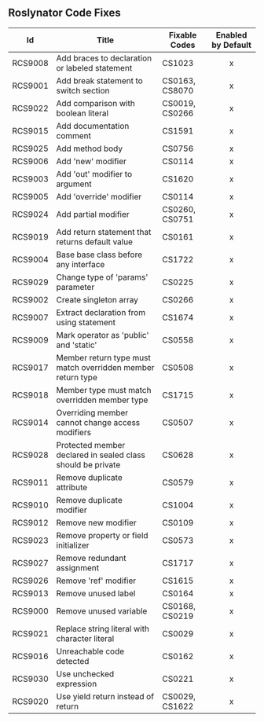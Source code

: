 ## Roslynator Code Fixes

Id | Title | Fixable Codes | Enabled by Default 
--- | --- | --- |:---:
RCS9008|Add braces to declaration or labeled statement|CS1023|x
RCS9001|Add break statement to switch section|CS0163, CS8070|x
RCS9022|Add comparison with boolean literal|CS0019, CS0266|x
RCS9015|Add documentation comment|CS1591|x
RCS9025|Add method body|CS0756|x
RCS9006|Add 'new' modifier|CS0114|x
RCS9003|Add 'out' modifier to argument|CS1620|x
RCS9005|Add 'override' modifier|CS0114|x
RCS9024|Add partial modifier|CS0260, CS0751|x
RCS9019|Add return statement that returns default value|CS0161|x
RCS9004|Base base class before any interface|CS1722|x
RCS9029|Change type of 'params' parameter|CS0225|x
RCS9002|Create singleton array|CS0266|x
RCS9007|Extract declaration from using statement|CS1674|x
RCS9009|Mark operator as 'public' and 'static'|CS0558|x
RCS9017|Member return type must match overridden member return type|CS0508|x
RCS9018|Member type must match overridden member type|CS1715|x
RCS9014|Overriding member cannot change access modifiers|CS0507|x
RCS9028|Protected member declared in sealed class should be private|CS0628|x
RCS9011|Remove duplicate attribute|CS0579|x
RCS9010|Remove duplicate modifier|CS1004|x
RCS9012|Remove new modifier|CS0109|x
RCS9023|Remove property or field initializer|CS0573|x
RCS9027|Remove redundant assignment|CS1717|x
RCS9026|Remove 'ref' modifier|CS1615|x
RCS9013|Remove unused label|CS0164|x
RCS9000|Remove unused variable|CS0168, CS0219|x
RCS9021|Replace string literal with character literal|CS0029|x
RCS9016|Unreachable code detected|CS0162|x
RCS9030|Use unchecked expression|CS0221|x
RCS9020|Use yield return instead of return|CS0029, CS1622|x
